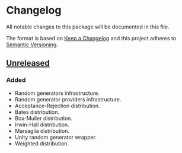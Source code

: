 # Changelog

All notable changes to this package will be documented in this file.

The format is based on [Keep a Changelog](http://keepachangelog.com/en/1.0.0/)
and this project adheres to [Semantic Versioning](http://semver.org/spec/v2.0.0.html).

## [Unreleased]

### Added
- Random generators infrastructure.
- Random generator providers infrastructure.
- Acceptance-Rejection distribution.
- Bates distribution.
- Box-Muller distribution.
- Irwin-Hall distribution.
- Marsaglia distribution.
- Unity random generator wrapper.
- Weighted distribution.

[unreleased]: https://github.com/ZorPastaman/Random-Generators
